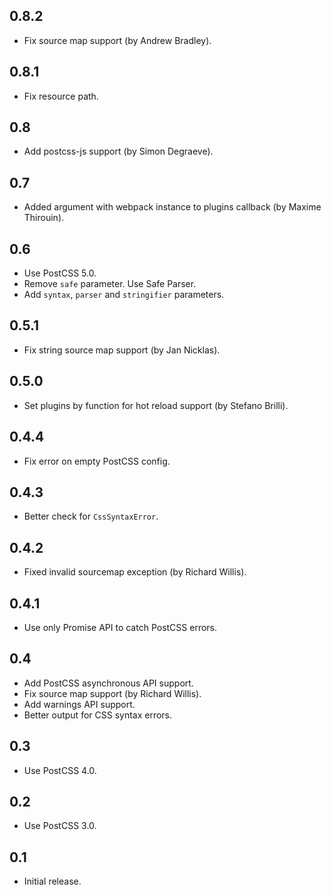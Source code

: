 ## 0.8.2
* Fix source map support (by Andrew Bradley).

## 0.8.1
* Fix resource path.

## 0.8
* Add postcss-js support (by Simon Degraeve).

## 0.7
* Added argument with webpack instance to plugins callback (by Maxime Thirouin).

## 0.6
* Use PostCSS 5.0.
* Remove `safe` parameter. Use Safe Parser.
* Add `syntax`, `parser` and `stringifier` parameters.

## 0.5.1
* Fix string source map support (by Jan Nicklas).

## 0.5.0
* Set plugins by function for hot reload support (by Stefano Brilli).

## 0.4.4
* Fix error on empty PostCSS config.

## 0.4.3
* Better check for `CssSyntaxError`.

## 0.4.2
* Fixed invalid sourcemap exception (by Richard Willis).

## 0.4.1
* Use only Promise API to catch PostCSS errors.

## 0.4
* Add PostCSS asynchronous API support.
* Fix source map support (by Richard Willis).
* Add warnings API support.
* Better output for CSS syntax errors.

## 0.3
* Use PostCSS 4.0.

## 0.2
* Use PostCSS 3.0.

## 0.1
* Initial release.

